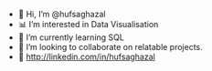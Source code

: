 - 👋 Hi, I’m @hufsaghazal
- 📊 I’m interested in Data Visualisation  
- 🌱 I’m currently learning SQL
- 🔁 I’m looking to collaborate on relatable projects.
- 🔗 http://linkedin.com/in/hufsaghazal

<!---
hufsaghazal/hufsaghazal is a ✨ special ✨ repository because its `README.md` (this file) appears on your GitHub profile.
You can click the Preview link to take a look at your changes.
--->
